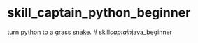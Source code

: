 # skill_captain_python_beginner
turn python to a grass snake.
#   s k i l l _ c a p t a i n _ j a v a _ b e g i n n e r  
 